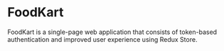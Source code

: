 # FoodKart
FoodKart is a single-page web application that consists of token-based authentication and improved user experience using Redux Store. 
